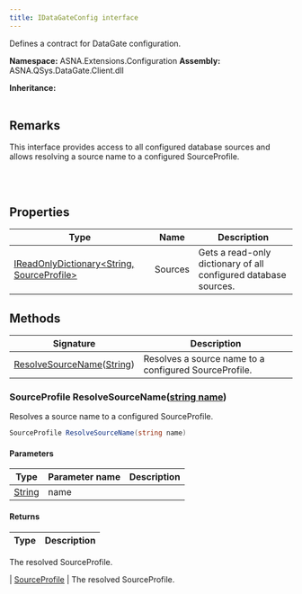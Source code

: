 ```yaml
---
title: IDataGateConfig interface
---
```


Defines a contract for DataGate configuration.

**Namespace:** ASNA.Extensions.Configuration
**Assembly:** ASNA.QSys.DataGate.Client.dll

**Inheritance:** 
<br>
<br>

## Remarks
This interface provides access to all configured database sources and 
allows resolving a source name to a configured SourceProfile.

<br>
<br>

## Properties

| Type | Name | Description
| --- | --- | --- 
| [IReadOnlyDictionary<String, SourceProfile>](https://learn.microsoft.com/en-us/dotnet/api/system.collections.generic.ireadonlydictionary-2?view=net-8.0) | Sources | Gets a read-only dictionary of all configured database sources. |

## Methods

| Signature | Description |
| --- | --- |
| [ResolveSourceName](#resolvesourcename-string-)([String](https://docs.microsoft.com/en-us/dotnet/api/system.string)) | Resolves a source name to a configured SourceProfile.

### SourceProfile ResolveSourceName([string name](https://learn.microsoft.com/en-us/dotnet/api/system.string?view=net-8.0))

Resolves a source name to a configured SourceProfile.

```cs
SourceProfile ResolveSourceName(string name)
```

#### Parameters
| Type | Parameter name | Description
| --- | --- | ---
| [String](https://docs.microsoft.com/en-us/dotnet/api/system.string) | name | 

#### Returns
| Type | Description
| --- | ---
The resolved SourceProfile.

| [SourceProfile](/reference/data-gate-providers/source-profile.html) | The resolved SourceProfile.
